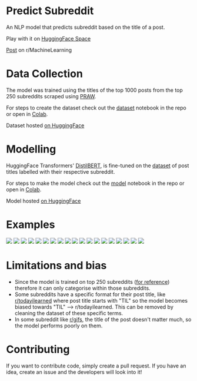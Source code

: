 # Predict Subreddit
An NLP model that predicts subreddit based on the title of a post.

Play with it on [HuggingFace Space](https://huggingface.co/spaces/daspartho/predict-subreddit)

[Post](https://www.reddit.com/r/MachineLearning/comments/xgijzo/p_made_an_nlp_model_that_predicts_subreddit_based/) on r/MachineLearning

# Data Collection

The model was trained using the titles of the top 1000 posts from the top 250 subreddits scraped using [PRAW](https://praw.readthedocs.io/en/stable/index.html).

For steps to create the dataset check out the [dataset](https://github.com/daspartho/predict-subreddit/blob/main/dataset.ipynb) notebook in the repo or open in [Colab](https://colab.research.google.com/github/daspartho/predict-subreddit/blob/main/dataset.ipynb).

Dataset hosted [on HuggingFace](https://huggingface.co/datasets/daspartho/subreddit-posts)

# Modelling

HuggingFace Transformers' [DistilBERT](https://huggingface.co/docs/transformers/model_doc/distilbert), is fine-tuned on the [dataset](https://huggingface.co/datasets/daspartho/subreddit-posts) of post titles labelled with their respective subreddit.

For steps to make the model check out the [model](https://github.com/daspartho/predict-subreddit/blob/main/model.ipynb) notebook in the repo or open in [Colab](https://colab.research.google.com/github/daspartho/predict-subreddit/blob/main/model.ipynb).

Model hosted [on HuggingFace](https://huggingface.co/daspartho/subreddit-predictor)

# Examples
![](examples/0.png)
![](examples/1.png)
![](examples/2.png)
![](examples/3.png)
![](examples/4.png)
![](examples/5.png)
![](examples/6.png)
![](examples/7.png)
![](examples/8.png)
![](examples/9.png)
![](examples/10.png)
![](examples/11.png)
![](examples/12.png)
![](examples/13.png)
![](examples/14.png)
![](examples/15.png)
![](examples/16.png)
![](examples/17.png)
![](examples/18.png)

# Limitations and bias
- Since the model is trained on top 250 subreddits ([for reference](http://redditlist.com/)) therefore it can only categorise within those subreddits.
- Some subreddits have a specific format for their post title, like [r/todayilearned](https://www.reddit.com/r/todayilearned) where post title starts with "TIL" so the model becomes biased towards "TIL" --> r/todayilearned. This can be removed by cleaning the dataset of these specific terms.
- In some subreddit like [r/gifs](https://www.reddit.com/r/gifs/), the title of the post doesn't matter much, so the model performs poorly on them.

# Contributing
If you want to contribute code, simply create a pull request. If you have an idea, create an issue and the developers will look into it!
